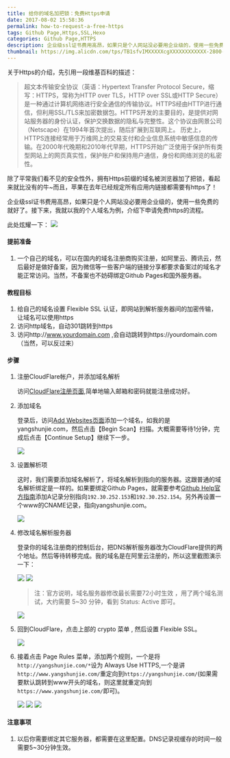 ```yaml
---
title: 给你的域名加把锁：免费Https申请
date: 2017-08-02 15:58:36
permalink: how-to-request-a-free-https
tags: Github Page,Https,SSL,Hexo
categories: Github Page,HTTPS
description: 企业级ssl证书费用高昂，如果只是个人网站没必要用企业级的，使用一些免费的就好了。接下来，我就以我的个人域名为例，介绍下申请免费https的流程。
thumbnail: https://img.alicdn.com/tps/TB1sfvIMXXXXXcgXXXXXXXXXXXX-2800-1100.jpg
---
```


关于Https的介绍，先引用一段维基百科的描述：

> 超文本传输安全协议（英语：Hypertext Transfer Protocol Secure，缩写：HTTPS，常称为HTTP over TLS，HTTP over SSL或HTTP Secure）是一种通过计算机网络进行安全通信的传输协议。HTTPS经由HTTP进行通信，但利用SSL/TLS来加密数据包。HTTPS开发的主要目的，是提供对网站服务器的身份认证，保护交换数据的隐私与完整性。这个协议由网景公司（Netscape）在1994年首次提出，随后扩展到互联网上。
历史上，HTTPS连接经常用于万维网上的交易支付和企业信息系统中敏感信息的传输。在2000年代晚期和2010年代早期，HTTPS开始广泛使用于保护所有类型网站上的网页真实性，保护账户和保持用户通信，身份和网络浏览的私密性。

除了平常我们看不见的安全性外，拥有Https前缀的域名被浏览器加了把锁，看起来就比没有的牛~而且，苹果在去年已经规定所有应用内链接都需要有https了！

企业级ssl证书费用高昂，如果只是个人网站没必要用企业级的，使用一些免费的就好了。接下来，我就以我的个人域名为例，介绍下申请免费https的流程。

此处炫耀一下：  ![](/images/15.png)

#### 提前准备

1. 一个自己的域名，可以在国内的域名注册商购买注册，如阿里云、腾讯云，然后最好是做好备案，因为微信等一些客户端的链接分享都要求备案过的域名才能正常访问。当然，不备案也不妨碍绑定Github Pages和国外服务器。

#### 教程目标

1. 给自己的域名设置 Flexible SSL 认证，即网站到解析服务器间的加密传输，让域名可以使用https
2. 访问http域名，自动301跳转到https
3. 访问http://www.yourdomain.com ,会自动跳转到https://yourdomain.com（当然，可以反过来）

#### 步骤

1. 注册CloudFlare帐户，并添加域名解析

    访问[CloudFlare注册页面](https://www.cloudflare.com/a/sign-up),简单地输入邮箱和密码就能注册成功好。

2. 添加域名

    登录后，访问[Add Websites页面](https://www.cloudflare.com/a/add-site)添加一个域名，如我的是yangshunjie.com，然后点击【Begin Scan】扫描。大概需要等待1分钟，完成后点击【Continue Setup】继续下一步。

    ![](/images/6.png)

3. 设置解析项

    这时，我们需要添加域名解析了，将域名解析到指向的服务器。这跟普通的域名解析绑定是一样的。如果要绑定Github Pages，就需要参考[Github Help官方指南](https://help.github.com/articles/setting-up-an-apex-domain/#configuring-a-records-with-your-dns-provider)添加A记录分别指向`192.30.252.153`和`192.30.252.154`。另外再设置一个www的CNAME记录，指向yangshunjie.com。

    ![](/images/7.png)

4. 修改域名解析服务器

    登录你的域名注册商的控制后台，把DNS解析服务器改为CloudFlare提供的两个地址。然后等待转移完成。我的域名是在阿里云注册的，所以这里截图演示一下：
    
    ![](/images/8.png)
    ![](/images/9.png)

    > 注：官方说明，域名服务器修改最长需要72小时生效 ，用了两个域名测试，大约需要 5~30 分钟，看到 Status: Active 即可。

    ![](/images/10.png)

5. 回到CloudFlare，点击上部的 crypto 菜单 , 然后设置 Flexible SSL。

    ![](/images/11.png)

6. 接着点击 Page Rules 菜单，添加两个规则，一个是将`http://yangshunjie.com/*`设为 Always Use HTTPS,一个是讲`http://www.yangshunjie.com/`重定向到`https://yangshunjie.com/`(如果需要默认跳转到www开头的域名，则这里就重定向到`https://www.yangshunjie.com/`即可)。

    ![](/images/12.png)
    ![](/images/13.png)
    ![](/images/14.png)

#### 注意事项

1. 以后你需要绑定其它服务器，都需要在这里配置。DNS记录视缓存的时间一般需要5~30分钟生效。


